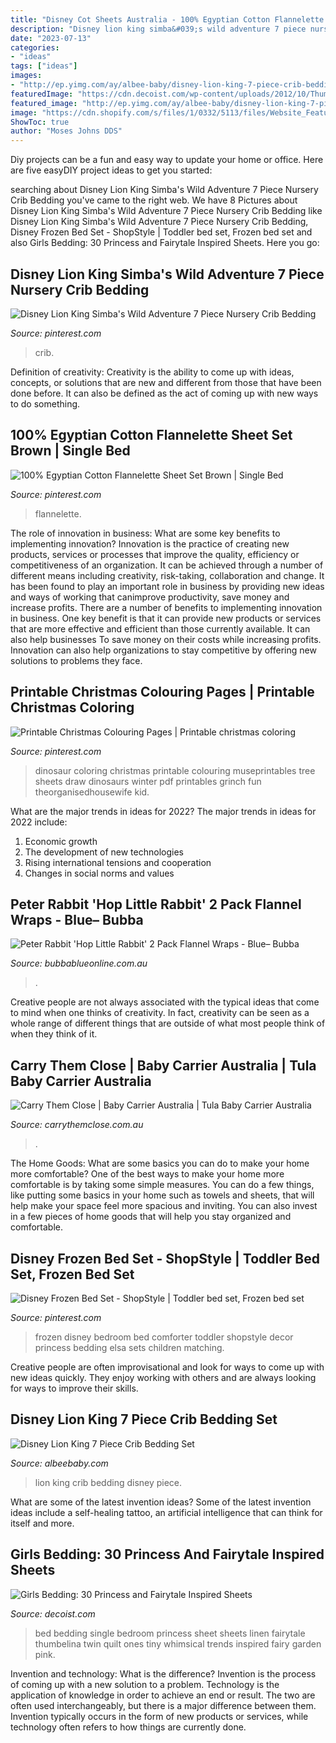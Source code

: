 ```yaml
---
title: "Disney Cot Sheets Australia - 100% Egyptian Cotton Flannelette Sheet Set Brown"
description: "Disney lion king simba&#039;s wild adventure 7 piece nursery crib bedding"
date: "2023-07-13"
categories:
- "ideas"
tags: ["ideas"]
images:
- "http://ep.yimg.com/ay/albee-baby/disney-lion-king-7-piece-crib-bedding-set-16.jpg"
featuredImage: "https://cdn.decoist.com/wp-content/uploads/2012/10/Thumbelina-single-bed-sheet-set-for-the-tiny-ones.jpg"
featured_image: "http://ep.yimg.com/ay/albee-baby/disney-lion-king-7-piece-crib-bedding-set-16.jpg"
image: "https://cdn.shopify.com/s/files/1/0332/5113/files/Website_Featured_Promotion_840x840_10_900x.jpg?v=1523278977"
ShowToc: true
author: "Moses Johns DDS"
---
```



Diy projects can be a fun and easy way to update your home or office. Here are five easyDIY project ideas to get you started: 

	

		
searching about Disney Lion King Simba&#039;s Wild Adventure 7 Piece Nursery Crib Bedding you've came to the right web. We have 8 Pictures about Disney Lion King Simba&#039;s Wild Adventure 7 Piece Nursery Crib Bedding like Disney Lion King Simba&#039;s Wild Adventure 7 Piece Nursery Crib Bedding, Disney Frozen Bed Set - ShopStyle | Toddler bed set, Frozen bed set and also Girls Bedding: 30 Princess and Fairytale Inspired Sheets. Here you go:
		
    
## Disney Lion King Simba&#039;s Wild Adventure 7 Piece Nursery Crib Bedding

<img loading=lazy src="https://i.pinimg.com/736x/f1/eb/95/f1eb95966f30837f97cd3d6ec40cb14a.jpg" onerror="this.onerror=null;this.src='https://tse1.mm.bing.net/th?id=OIP.QJJ_YldWEiClrfLSkeeu2gHaHa&amp;pid=15.1';" alt="Disney Lion King Simba&#039;s Wild Adventure 7 Piece Nursery Crib Bedding">

_Source: pinterest.com_

>crib. 

	

Definition of creativity:
Creativity is the ability to come up with ideas, concepts, or solutions that are new and different from those that have been done before. It can also be defined as the act of coming up with new ways to do something.

    
## 100% Egyptian Cotton Flannelette Sheet Set Brown | Single Bed

<img loading=lazy src="https://i.pinimg.com/736x/e0/c4/b0/e0c4b003a42aadbc9b32f2db89bd1f6e.jpg" onerror="this.onerror=null;this.src='https://tse4.mm.bing.net/th?id=OIP.7wxhHAeybzzwbWssbHYnRgHaHa&amp;pid=15.1';" alt="100% Egyptian Cotton Flannelette Sheet Set Brown | Single Bed">

_Source: pinterest.com_

>flannelette. 

	

The role of innovation in business: What are some key benefits to implementing innovation?
Innovation is the practice of creating new products, services or processes that improve the quality, efficiency or competitiveness of an organization. It can be achieved through a number of different means including creativity, risk-taking, collaboration and change. It has been found to play an important role in business by providing new ideas and ways of working that canimprove productivity, save money and increase profits.
There are a number of benefits to implementing innovation in business. One key benefit is that it can provide new products or services that are more effective and efficient than those currently available. It can also help businesses To save money on their costs while increasing profits. Innovation can also help organizations to stay competitive by offering new solutions to problems they face.

    
## Printable Christmas Colouring Pages | Printable Christmas Coloring

<img loading=lazy src="https://i.pinimg.com/originals/55/2d/e5/552de5d1e90d6faf7f99e7fc734768eb.jpg" onerror="this.onerror=null;this.src='https://tse1.mm.bing.net/th?id=OIP.VrB4VCgmiVnQpnfOfx65uwHaJl&amp;pid=15.1';" alt="Printable Christmas Colouring Pages | Printable christmas coloring">

_Source: pinterest.com_

>dinosaur coloring christmas printable colouring museprintables tree sheets draw dinosaurs winter pdf printables grinch fun theorganisedhousewife kid. 

	

What are the major trends in ideas for 2022?
The major trends in ideas for 2022 include: 
1. Economic growth 
2. The development of new technologies 
3. Rising international tensions and cooperation 
4. Changes in social norms and values 

    
## Peter Rabbit &#039;Hop Little Rabbit&#039; 2 Pack Flannel Wraps - Blue– Bubba

<img loading=lazy src="http://cdn.shopify.com/s/files/1/0087/2939/5247/products/peterrabbitbluewrapsoob_1200x1200.jpg?v=1585953121" onerror="this.onerror=null;this.src='https://tse1.mm.bing.net/th?id=OIP.XkrBIO3k6MGanaC-KI9LAgHaHa&amp;pid=15.1';" alt="Peter Rabbit &#039;Hop Little Rabbit&#039; 2 Pack Flannel Wraps - Blue– Bubba">

_Source: bubbablueonline.com.au_

>. 

	

Creative people are not always associated with the typical ideas that come to mind when one thinks of creativity. In fact, creativity can be seen as a whole range of different things that are outside of what most people think of when they think of it.

    
## Carry Them Close | Baby Carrier Australia | Tula Baby Carrier Australia

<img loading=lazy src="https://cdn.shopify.com/s/files/1/0332/5113/files/Website_Featured_Promotion_840x840_10_900x.jpg?v=1523278977" onerror="this.onerror=null;this.src='https://tse4.mm.bing.net/th?id=OIP.7baXX0TCZE2vLfFUtcHa5wHaHa&amp;pid=15.1';" alt="Carry Them Close | Baby Carrier Australia | Tula Baby Carrier Australia">

_Source: carrythemclose.com.au_

>. 

	

The Home Goods: What are some basics you can do to make your home more comfortable?
One of the best ways to make your home more comfortable is by taking some simple measures. You can do a few things, like putting some basics in your home such as towels and sheets, that will help make your space feel more spacious and inviting. You can also invest in a few pieces of home goods that will help you stay organized and comfortable.

    
## Disney Frozen Bed Set - ShopStyle | Toddler Bed Set, Frozen Bed Set

<img loading=lazy src="https://i.pinimg.com/736x/7d/3b/4f/7d3b4ff6a2f1a00e2924a845dc5b4353--disney-frozen-bedroom-frozen-room.jpg" onerror="this.onerror=null;this.src='https://tse1.mm.bing.net/th?id=OIP.4w-6F-GeMIhHfuE5K3K9qwHaJn&amp;pid=15.1';" alt="Disney Frozen Bed Set - ShopStyle | Toddler bed set, Frozen bed set">

_Source: pinterest.com_

>frozen disney bedroom bed comforter toddler shopstyle decor princess bedding elsa sets children matching. 

	

Creative people are often improvisational and look for ways to come up with new ideas quickly. They enjoy working with others and are always looking for ways to improve their skills.

    
## Disney Lion King 7 Piece Crib Bedding Set

<img loading=lazy src="http://ep.yimg.com/ay/albee-baby/disney-lion-king-7-piece-crib-bedding-set-16.jpg" onerror="this.onerror=null;this.src='https://tse3.mm.bing.net/th?id=OIP.Dnz7fLVZXFeycClUl-h8qAHaIV&amp;pid=15.1';" alt="Disney Lion King 7 Piece Crib Bedding Set">

_Source: albeebaby.com_

>lion king crib bedding disney piece. 

	

What are some of the latest invention ideas?
Some of the latest invention ideas include a self-healing tattoo, an artificial intelligence that can think for itself and more.

    
## Girls Bedding: 30 Princess And Fairytale Inspired Sheets

<img loading=lazy src="https://cdn.decoist.com/wp-content/uploads/2012/10/Thumbelina-single-bed-sheet-set-for-the-tiny-ones.jpg" onerror="this.onerror=null;this.src='https://tse3.mm.bing.net/th?id=OIP.TOnvXfKSOefbmwwwZsdVqQHaG9&amp;pid=15.1';" alt="Girls Bedding: 30 Princess and Fairytale Inspired Sheets">

_Source: decoist.com_

>bed bedding single bedroom princess sheet sheets linen fairytale thumbelina twin quilt ones tiny whimsical trends inspired fairy garden pink. 

	

Invention and technology: What is the difference?
Invention is the process of coming up with a new solution to a problem. Technology is the application of knowledge in order to achieve an end or result. The two are often used interchangeably, but there is a major difference between them. Invention typically occurs in the form of new products or services, while technology often refers to how things are currently done.

